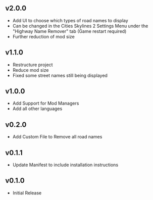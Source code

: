 ## v2.0.0
- Add UI to choose which types of road names to display
- Can be changed in the Cities Skylines 2 Settings Menu under the "Highway Name Remover" tab (Game restart required)
- Further reduction of mod size

## v1.1.0
- Restructure project
- Reduce mod size
- Fixed some street names still being displayed

## v1.0.0
- Add Support for Mod Managers
- Add all other languages

## v0.2.0
- Add Custom File to Remove all road names

## v0.1.1
- Update Manifest to include installation instructions

## v0.1.0
- Initial Release
